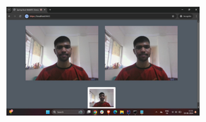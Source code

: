 ![Alt text](https://github.com/Kaushal185/Meeting-App/blob/main/src/main/resources/static/image/Image_webRTC.jpeg)

